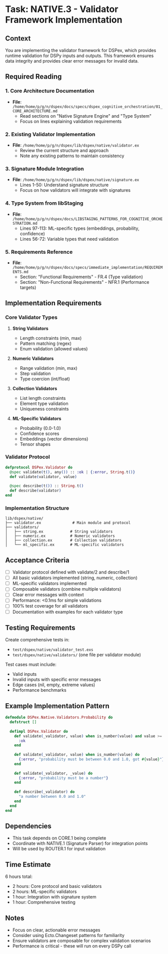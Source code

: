# Task: NATIVE.3 - Validator Framework Implementation

## Context
You are implementing the validator framework for DSPex, which provides runtime validation for DSPy inputs and outputs. This framework ensures data integrity and provides clear error messages for invalid data.

## Required Reading

### 1. Core Architecture Documentation
- **File**: `/home/home/p/g/n/dspex/docs/specs/dspex_cognitive_orchestration/01_CORE_ARCHITECTURE.md`
  - Read sections on "Native Signature Engine" and "Type System"
  - Focus on lines explaining validation requirements

### 2. Existing Validator Implementation
- **File**: `/home/home/p/g/n/dspex/lib/dspex/native/validator.ex`
  - Review the current structure and approach
  - Note any existing patterns to maintain consistency

### 3. Signature Module Integration
- **File**: `/home/home/p/g/n/dspex/lib/dspex/native/signature.ex`
  - Lines 1-50: Understand signature structure
  - Focus on how validators will integrate with signatures

### 4. Type System from libStaging
- **File**: `/home/home/p/g/n/dspex/docs/LIBSTAGING_PATTERNS_FOR_COGNITIVE_ORCHESTRATION.md`
  - Lines 97-113: ML-specific types (embeddings, probability, confidence)
  - Lines 56-72: Variable types that need validation

### 5. Requirements Reference
- **File**: `/home/home/p/g/n/dspex/docs/specs/immediate_implementation/REQUIREMENTS.md`
  - Section: "Functional Requirements" - FR.4 (Type validation)
  - Section: "Non-Functional Requirements" - NFR.1 (Performance targets)

## Implementation Requirements

### Core Validator Types
1. **String Validators**
   - Length constraints (min, max)
   - Pattern matching (regex)
   - Enum validation (allowed values)

2. **Numeric Validators**
   - Range validation (min, max)
   - Step validation
   - Type coercion (int/float)

3. **Collection Validators**
   - List length constraints
   - Element type validation
   - Uniqueness constraints

4. **ML-Specific Validators**
   - Probability (0.0-1.0)
   - Confidence scores
   - Embeddings (vector dimensions)
   - Tensor shapes

### Validator Protocol
```elixir
defprotocol DSPex.Validator do
  @spec validate(t(), any()) :: :ok | {:error, String.t()}
  def validate(validator, value)
  
  @spec describe(t()) :: String.t()
  def describe(validator)
end
```

### Implementation Structure
```
lib/dspex/native/
├── validator.ex              # Main module and protocol
├── validators/
│   ├── string.ex            # String validators
│   ├── numeric.ex           # Numeric validators
│   ├── collection.ex        # Collection validators
│   └── ml_specific.ex       # ML-specific validators
```

## Acceptance Criteria
- [ ] Validator protocol defined with validate/2 and describe/1
- [ ] All basic validators implemented (string, numeric, collection)
- [ ] ML-specific validators implemented
- [ ] Composable validators (combine multiple validators)
- [ ] Clear error messages with context
- [ ] Performance: <0.1ms for simple validations
- [ ] 100% test coverage for all validators
- [ ] Documentation with examples for each validator type

## Testing Requirements
Create comprehensive tests in:
- `test/dspex/native/validator_test.exs`
- `test/dspex/native/validators/` (one file per validator module)

Test cases must include:
- Valid inputs
- Invalid inputs with specific error messages
- Edge cases (nil, empty, extreme values)
- Performance benchmarks

## Example Implementation Pattern
```elixir
defmodule DSPex.Native.Validators.Probability do
  defstruct []
  
  defimpl DSPex.Validator do
    def validate(_validator, value) when is_number(value) and value >= 0.0 and value <= 1.0 do
      :ok
    end
    
    def validate(_validator, value) when is_number(value) do
      {:error, "probability must be between 0.0 and 1.0, got #{value}"}
    end
    
    def validate(_validator, _value) do
      {:error, "probability must be a number"}
    end
    
    def describe(_validator) do
      "a number between 0.0 and 1.0"
    end
  end
end
```

## Dependencies
- This task depends on CORE.1 being complete
- Coordinate with NATIVE.1 (Signature Parser) for integration points
- Will be used by ROUTER.1 for input validation

## Time Estimate
6 hours total:
- 2 hours: Core protocol and basic validators
- 2 hours: ML-specific validators
- 1 hour: Integration with signature system
- 1 hour: Comprehensive testing

## Notes
- Focus on clear, actionable error messages
- Consider using Ecto.Changeset patterns for familiarity
- Ensure validators are composable for complex validation scenarios
- Performance is critical - these will run on every DSPy call